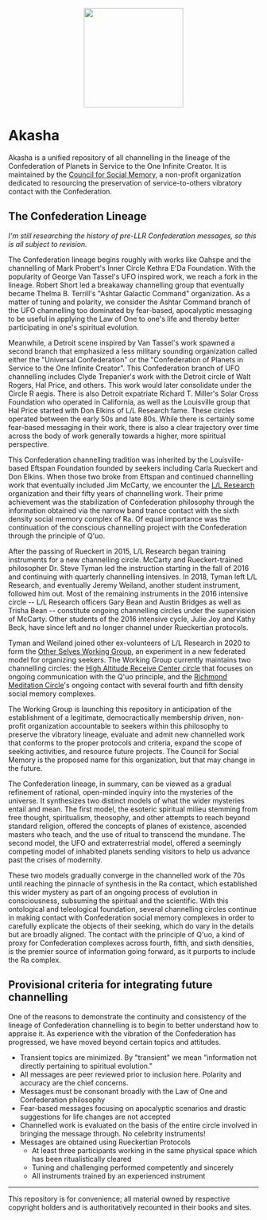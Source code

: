 <p align='center'><img src="https://councilforsocialmemory.org/wp-content/uploads/sites/10/2023/04/csm_logo_final.png" width=200)</p>

# Akasha

Akasha is a unified repository of all channelling in the lineage of the Confederation of Planets in Service to the One Infinite Creator. It is maintained by the [Council for Social Memory](https://councilforsocialmemory.org), a non-profit organization dedicated to resourcing the preservation of service-to-others vibratory contact with the Confederation.

## The Confederation Lineage

_I'm still researching the history of pre-LLR Confederation messages, so this is all subject to revision._

The Confederation lineage begins roughly with works like Oahspe and the channelling of Mark Probert's Inner Circle Kethra E'Da Foundation. With the popularity of George Van Tassel's UFO inspired work, we reach a fork in the lineage. Robert Short led a breakaway channelling group that eventually became Thelma B. Terrill's "Ashtar Galactic Command" organization. As a matter of tuning and polarity, we consider the Ashtar Command branch of the UFO channelling too dominated by fear-based, apocalyptic messaging to be useful in applying the Law of One to one's life and thereby better participating in one's spiritual evolution.

Meanwhile, a Detroit scene inspired by Van Tassel's work spawned a second branch that emphasized a less military sounding organization called either the "Universal Confederation" or the "Confederation of Planets in Service to the One Infinite Creator". This Confederation branch of UFO channelling includes Clyde Trepanier's work with the Detroit circle of Walt Rogers, Hal Price, and others. This work would later consolidate under the Circle R aegis. There is also Detroit expatriate Richard T. Miller's Solar Cross Foundation who operated in California, as well as the Louisville group that Hal Price started with Don Elkins of L/L Research fame. These circles operated between the early 50s and late 80s. While there is certainly some fear-based messaging in their work, there is also a clear trajectory over time across the body of work generally towards a higher, more spiritual perspective.

This Confederation channelling tradition was inherited by the Louisville-based Eftspan Foundation founded by seekers including Carla Rueckert and Don Elkins. When those two broke from Eftspan and continued channelling work that eventually included Jim McCarty, we encounter the [L/L Research](https://llresearch.org) organization and their fifty years of channelling work. Their prime achievement was the stabilization of Confederation philosophy through the information obtained via the narrow band trance contact with the sixth density social memory complex of Ra. Of equal importance was the continuation of the conscious channelling project with the Confederation through the principle of Q'uo.

After the passing of Rueckert in 2015, L/L Research began training instruments for a new channelling circle. McCarty and Rueckert-trained philosopher Dr. Steve Tyman led the instruction starting in the fall of 2016 and continuing with quarterly channelling intensives. In 2018, Tyman left L/L Research, and eventually Jeremy Weiland, another student instrument, followed him out. Most of the remaining instruments in the 2016 intensive circle -- L/L Research officers Gary Bean and Austin Bridges as well as Trisha Bean -- constitute  ongoing channelling circles under the supervision of McCarty. Other students of the 2016 intensive cycle, Julie Joy and Kathy Beck, have since left and no longer channel under Rueckertian protocols.

Tyman and Weiland joined other ex-volunteers of L/L Research in 2020 to form the [Other Selves Working Group](https://otherselvesworking.group), an experiment in a new federated model for organizing seekers. The Working Group currently maintains two channelling circles: the [High Altitude Receive Center circle](/harc) that focuses on ongoing communication with the Q'uo principle, and the [Richmond Meditation Circle](/richmond)'s ongoing contact with several fourth and fifth density social memory complexes. 

The Working Group is launching this repository in anticipation of the establishment of a legitimate, democractically membership driven, non-profit organization accountable to seekers within this philosophy to preserve the vibratory lineage, evaluate and admit new channelled work that conforms to the proper protocols and criteria, expand the scope of seeking activities, and resource future projects. The Council for Social Memory is the proposed name for this organization, but that may change in the future.

The Confederation lineage, in summary, can be viewed as a gradual refinement of rational, open-minded inquiry into the mysteries of the universe. It synthesizes two distinct models of what the wider mysteries entail and mean. The first model, the esoteric spiritual milieu stemming from free thought, spiritualism, theosophy, and other attempts to reach beyond standard religion, offered the concepts of planes of existence, ascended masters who teach, and the use of ritual to transcend the mundane. The second model, the UFO and extraterrestrial model, offered a seemingly competing model of inhabited planets sending visitors to help us advance past the crises of modernity. 

These two models gradually converge in the channelled work of the 70s until reaching the pinnacle of synthesis in the Ra contact, which established this wider mystery as part of an ongoing process of evolution in consciousness, subsuming the spiritual and the scientific. With this ontological and teleological foundation, several channelling circles continue in making contact with Confederation social memory complexes in order to carefully explicate the objects of their seeking, which do vary in the details but are broadly aligned. The contact with the principle of Q'uo, a kind of proxy for Confederation complexes across fourth, fifth, and sixth densities, is the premier source of information going forward, as it purports to include the Ra complex.

## Provisional criteria for integrating future channelling

One of the reasons to demonstrate the continuity and consistency of the lineage of Confederation channelling is to begin to better understand how to appraise it. As experience with the vibration of the Confederation has progressed, we have moved beyond certain topics and attitudes.

- Transient topics are minimized. By "transient" we mean "information not directly pertaining to spiritual evolution."
- All messages are peer reviewed prior to inclusion here. Polarity and accuracy are the chief concerns.
- Messages must be consonant broadly with the Law of One and Confederation philosophy
- Fear-based messages focusing on apocalyptic scenarios and drastic suggestions for life changes are not accepted
- Channelled work is evaluated on the basis of the entire circle involved in bringing the message through. No celebrity instruments!   
- Messages are obtained using Rueckertian Protocols
  - At least three participants working in the same physical space which has been ritualistically cleared
  - Tuning and challenging performed competently and sincerely
  - All instruments trained by an experienced instrument

---

This repository is for convenience; all material owned by respective copyright holders and is authoritatively recounted in their books and sites.
